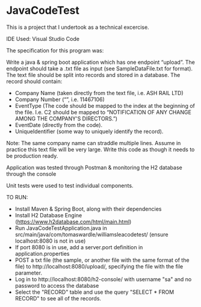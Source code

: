 # JavaCodeTest

This is a project that I undertook as a technical excercise.

IDE Used: Visual Studio Code

The specification for this program was:

Write a java & spring boot application which has one endpoint “upload”. 
The endpoint should take a .txt file as input (see SampleDataFile.txt for format). 
The text file should be split into records and stored in a database. 
The record should contain: 
- Company Name (taken directly from the text file, i.e. ASH RAIL LTD)
- Company Number (“”, i.e. 11467106)
- EventType (The code should be mapped to the index at the beginning of the file. I.e. C2 should be mapped to “NOTIFICATION OF ANY CHANGE AMONG THE COMPANY'S DIRECTORS.”)
- EventDate (directly from the code). 
- UniqueIdentifier (some way to uniquely identify the record).
 
Note: 
The same company name can straddle multiple lines. 
Assume in practice this text file will be very large. 
Write this code as though it needs to be production ready. 

Application was tested through Postman & monitoring the H2 database through the console 
 
Unit tests were used to test individual components.

TO RUN:
- Install Maven & Spring Boot, along with their dependencies
- Install H2 Database Engine (https://www.h2database.com/html/main.html)
- Run JavaCodeTestApplication.java in src/main/java/com/tomaswardle/williamsleacodetest/ (ensure localhost:8080 is not in use)
 - If port 8080 is in use, add a server.port definition in application.properties
- POST a txt file (the sample, or another file with the same format of the file) to http://localhost:8080/upload/, specifying the file with the file parameter.
- Log in to http://localhost:8080/h2-console/ with username "sa" and no password to access the database
- Select the "RECORD" table and use the query "SELECT * FROM RECORD" to see all of the records.
